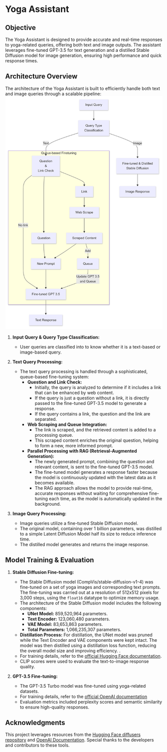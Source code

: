 # Yoga Assistant

## Objective

The Yoga Assistant is designed to provide accurate and real-time responses to yoga-related queries, offering both text and image outputs. The assistant leverages fine-tuned GPT-3.5 for text generation and a distilled Stable Diffusion model for image generation, ensuring high performance and quick response times.

## Architecture Overview

The architecture of the Yoga Assistant is built to efficiently handle both text and image queries through a scalable pipeline:
![Yoga Assistant Architecture](https://github.com/ashwin-sateesh/yoga-assistant/blob/main/assets/Yoga%20Assistant%20Workflow.png)

1. **Input Query & Query Type Classification:**
   - User queries are classified into to know whether it is a text-based or image-based query.

2. **Text Query Processing:**
   - The text query processing is handled through a sophisticated, queue-based fine-tuning system:
     - **Question and Link Check:** 
       - Initially, the query is analyzed to determine if it includes a link that can be enhanced by web content.
       - If the query is just a question without a link, it is directly passed to the fine-tuned GPT-3.5 model to generate a response.
       - If the query contains a link, the question and the link are separated.
     - **Web Scraping and Queue Integration:**
       - The link is scraped, and the retrieved content is added to a processing queue.
       - This scraped content enriches the original question, helping to form a new, more informed prompt.
     - **Parallel Processing with RAG (Retrieval-Augmented Generation):**
       - The newly generated prompt, combining the question and relevant content, is sent to the fine-tuned GPT-3.5 model.
       - The fine-tuned model generates a response faster because the model is continuously updated with the latest data as it becomes available. 
       - The RAG approach allows the model to provide real-time, accurate responses without waiting for comprehensive fine-tuning each time, as the model is automatically updated in the background.


3. **Image Query Processing:**
   - Image queries utilize a fine-tuned Stable Diffusion model.
   - The original model, containing over 1 billion parameters, was distilled to a simple Latent Diffusion Model half its size to reduce inference time.
   - The distilled model generates and returns the image response.

## Model Training & Evaluation

1. **Stable Diffusion Fine-tuning:**
   - The Stable Diffusion model (CompVis/stable-diffusion-v1-4) was fine-tuned on a set of yoga images and corresponding text prompts. The fine-tuning was carried out at a resolution of 512x512 pixels for 3,000 steps, using the `float16` datatype to optimize memory usage.
   - The architecture of the Stable Diffusion model includes the following components:
     - **UNet Model:** 859,520,964 parameters.
     - **Text Encoder:** 123,060,480 parameters.
     - **VAE Model:** 83,653,863 parameters.
     - **Total Parameters:** 1,066,235,307 parameters.
   - **Distillation Process:** For distillation, the UNet model was pruned while the Text Encoder and VAE components were kept intact. The model was then distilled using a distillation loss function, reducing the overall model size and improving efficiency.
.
   - For training details, refer to the [official Hugging Face documentation](https://github.com/huggingface/diffusers/tree/main/examples/text_to_image).
   - CLIP scores were used to evaluate the text-to-image response quality.

2. **GPT-3.5 Fine-tuning:**
   - The GPT-3.5 Turbo model was fine-tuned using yoga-related datasets.
   - For training details, refer to the [official OpenAI documentation](https://platform.openai.com/docs/guides/finetuing)
   - Evaluation metrics included perplexity scores and semantic similarity to ensure high-quality responses.
   

## Acknowledgments

This project leverages resources from the [Hugging Face diffusers repository](https://github.com/huggingface/diffusers) and [OpenAI Documentation](https://platform.openai.com/docs/guides). Special thanks to the developers and contributors to these tools.
